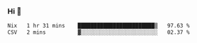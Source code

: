 ### Hi 👋

<!--START_SECTION:waka-->

```txt
Nix   1 hr 31 mins    ████████████████████████▒   97.63 %
CSV   2 mins          ▓░░░░░░░░░░░░░░░░░░░░░░░░   02.37 %
```

<!--END_SECTION:waka-->
